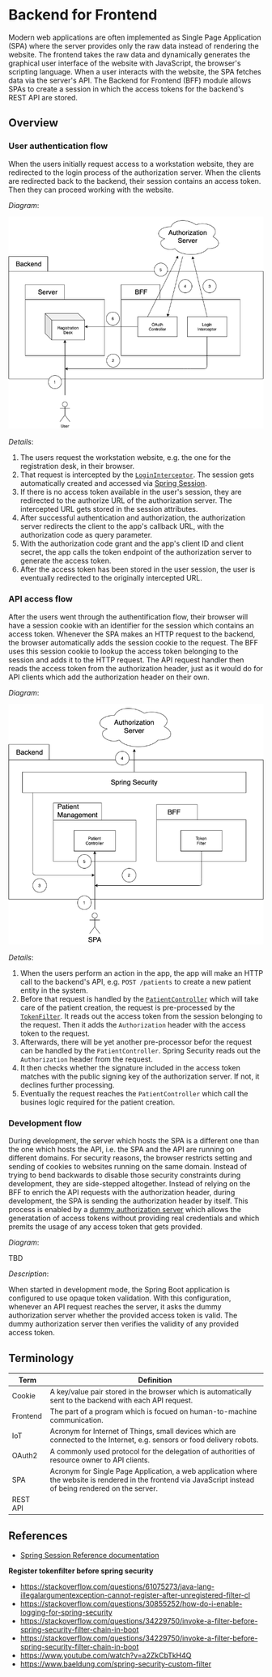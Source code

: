 # Backend for Frontend

Modern web applications are often implemented as Single Page Application (SPA) where the server provides only the raw data instead of rendering the website.
The frontend takes the raw data and dynamically generates the graphical user interface of the website with JavaScript, the browser's scripting language.
When a user interacts with the website, the SPA fetches data via the server's API.
The Backend for Frontend (BFF) module allows SPAs to create a session in which the access tokens for the backend's REST API are stored.

## Overview

### User authentication flow

When the users initially request access to a workstation website, they are redirected to the login process of the authorization server.
When the clients are redirected back to the backend, their session contains an access token.
Then they can proceed working with the website.

_Diagram_:

![Login flow](./doc/login-flow.png)

_Details_:

1. The users request the workstation website, e.g. the one for the registration desk, in their browser.
2. That request is intercepted by the [`LoginInterceptor`](./src/main/java/ksch/bff/LoginInterceptor.java). The session gets automatically created and accessed via [Spring Session](https://docs.spring.io/spring-session/reference/index.html).
3. If there is no access token available in the user's session, they are redirected to the authorize URL of the authorization server. The intercepted URL gets stored in the session attributes.
4. After successful authentication and authorization, the authorization server redirects the client to the app's callback URL, with the authorization code as query parameter.
5. With the authorization code grant and the app's client ID and client secret, the app calls the token endpoint of the authorization server to generate the access token.
6. After the access token has been stored in the user session, the user is eventually redirected to the originally intercepted URL.

### API access flow

After the users went through the authentification flow, their browser will have a session cookie with an identifier for the session which contains an access token. Whenever the SPA makes an HTTP request to the backend, the browser automatically adds the session cookie to the request. The BFF uses this session cookie to lookup the access token belonging to the session and adds it to the HTTP request. The API request handler then reads the access token from the authorization header, just as it would do for API clients which add the authorization header on their own.

_Diagram_:

![API access flow](./doc/api-access-flow.png)

_Details_:

1. When the users perform an action in the app, the app will make an HTTP call to the backend's API, e.g. `POST /patients` to create a new patient entity in the system.
2. Before that request is handled by the [`PatientController`](../ksch.patientmanagement/ksch.patientmanagement.impl/src/main/java/ksch/patientmanagement/http/PatientController.java) which will take care of the patient creation, the request is pre-processed by the [`TokenFilter`](./src/main/java/ksch/bff/TokenFilter.java). It reads out the access token from the session belonging to the request. Then it adds the `Authorization` header with the access token to the request.
3. Afterwards, there will be yet another pre-processor befor the request can be handled by the `PatientController`. Spring Security reads out the `Authorization` header from the request.
4. It then checks whether the signature included in the access token matches with the public signing key of the authorization server. If not, it declines further processing.
5. Eventually the request reaches the `PatientController` which call the busines logic required for the patient creation.

### Development flow

During development, the server which hosts the SPA is a different one than the one which hosts the API, i.e. the SPA and the API are running on different domains.
For security reasons, the browser restricts setting and sending of cookies to websites running on the same domain.
Instead of trying to bend backwards to disable those security constraints during development, they are side-stepped altogether.
Instead of relying on the BFF to enrich the API requests with the authorization header, during development, the SPA is sending the authorization header by itself.
This process is enabled by a [dummy authorization server](https://github.com/ksch-workflows/noauth) which allows the generatation of access tokens without providing real credentials and which premits the usage of any access token that gets provided.

_Diagram_:

TBD

_Description_:

When started in development mode, the Spring Boot application is configured to use opaque token validation.
With this configuration, whenever an API request reaches the server, it asks the dummy authorization server whether the provided access token is valid.
The dummy authorization server then verifies the validity of any provided access token.

## Terminology

| Term      | Definition                                                                                                                                                   |
| --------- | ------------------------------------------------------------------------------------------------------------------------------------------------------------ |
| Cookie    | A key/value pair stored in the browser which is automatically sent to the backend with each API request.                                                     |
| Frontend  | The part of a program which is focued on human-to-machine communication.                                                                                     |
| IoT       | Acronym for Internet of Things, small devices which are connected to the Internet, e.g. sensors or food delivery robots.                                     |
| OAuth2    | A commonly used protocol for the delegation of authorities of resource owner to API clients.                                                                 |
| SPA       | Acronym for Single Page Application, a web application where the website is rendered in the frontend via JavaScript instead of being rendered on the server. |
| REST API  |                                                                                                                                                              |

## References

- [Spring Session Reference documentation](https://docs.spring.io/spring-session/reference/index.html)

**Register tokenfilter before spring security**

- https://stackoverflow.com/questions/61075273/java-lang-illegalargumentexception-cannot-register-after-unregistered-filter-cl
- https://stackoverflow.com/questions/30855252/how-do-i-enable-logging-for-spring-security
- https://stackoverflow.com/questions/34229750/invoke-a-filter-before-spring-security-filter-chain-in-boot
- https://stackoverflow.com/questions/34229750/invoke-a-filter-before-spring-security-filter-chain-in-boot
- https://www.youtube.com/watch?v=a2ZkCbTkH4Q
- https://www.baeldung.com/spring-security-custom-filter

